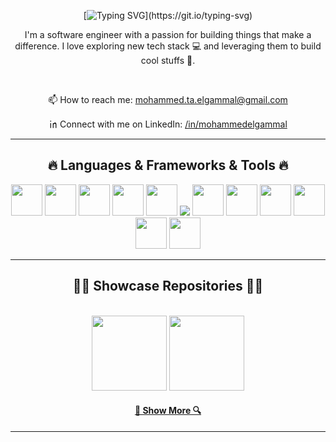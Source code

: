 <div align="center">
  
[![Typing SVG](https://readme-typing-svg.demolab.com?font=Fira+Code&pause=1000&color=F75F5F&center=true&vCenter=true&random=true&width=435&lines=Hi+there!+Welcome+to+my+profile.++%F0%9F%91%8B;I'm+Mohammed+Elgammal;Nice+to+meet+you!)](https://git.io/typing-svg)

</div>

<p align="center">
I'm a software engineer with a passion for building things that make a difference. I love exploring new tech stack 💻 and leveraging them to build cool stuffs 🌱.
</p>
  
<br/>

<div align="center">

📫 How to reach me: <a target="_blank" href="mailto: mohammed.ta.elgammal@gmail.com">mohammed.ta.elgammal@gmail.com</a>

㏌ Connect with me on LinkedIn: <a target="_blank" href="https://www.linkedin.com/in/mohammedelgammal">/in/mohammedelgammal</a>

<hr>
<h2 align="center">🔥 Languages & Frameworks & Tools 🔥</h2>

<img width="50px" height="50px" src="https://cdn.jsdelivr.net/gh/devicons/devicon@latest/icons/cplusplus/cplusplus-original.svg" />

<img width="50px" height="50px"  src="https://cdn.jsdelivr.net/gh/devicons/devicon@latest/icons/javascript/javascript-original.svg" />

<img width="50px" height="50px" src="https://cdn.jsdelivr.net/gh/devicons/devicon@latest/icons/typescript/typescript-original.svg" />

<img width="50px" height="50px" src="https://cdn.jsdelivr.net/gh/devicons/devicon@latest/icons/react/react-original.svg" />

<img width="50px" height="50px" src="https://cdn.jsdelivr.net/npm/@programming-languages-logos/python@0.0.0/python_256x256.png" />

<img src="https://cdn.jsdelivr.net/gh/devicons/devicon@latest/icons/django/django-plain.svg" />

<img width="50px" height="50px" src="https://cdn.jsdelivr.net/gh/devicons/devicon@latest/icons/html5/html5-original.svg" />

<img width="50px" height="50px" src="https://cdn.jsdelivr.net/gh/devicons/devicon@latest/icons/css3/css3-original.svg" />

<img width="50px" height="50px" src="https://cdn.jsdelivr.net/gh/devicons/devicon@latest/icons/express/express-original.svg" />

<img width="50px" height="50px"  src="https://cdn.jsdelivr.net/gh/devicons/devicon@latest/icons/nodejs/nodejs-original-wordmark.svg" />
          
<img width="50px" height="50px" src="https://cdn.jsdelivr.net/gh/devicons/devicon@latest/icons/mongodb/mongodb-original-wordmark.svg" />

<img width="50px" height="50px" src="https://cdn.jsdelivr.net/gh/devicons/devicon@latest/icons/git/git-original-wordmark.svg" />

<hr>
<h2 align="center">👨‍💻 Showcase Repositories 👨‍💻</h2>
<br>
<div width="100%" align="center">
  <a href="https://github.com/mohammedelgammal/viz_sort" title="VizSort">
  <img height="120" src="https://github-readme-stats.vercel.app/api/pin/?username=mohammedelgammal&repo=viz_sort&theme=react&border_color=61dafb&border_radius=10"></a>
  <a href="https://github.com/mohammedelgammal/g_atlas" title="Data Structures"><img height="120" src="https://github-readme-stats.vercel.app/api/pin/?username=mohammedelgammal&repo=g_atlas&theme=react&border_color=61dafb&border_radius=10"></a>
</div>

<h4 align="center">
  <a href="https://github.com/mohammedelgammal?tab=repositories" title="Show Repositories">🔎 Show More 🔍</a>
</h4>
<hr>
